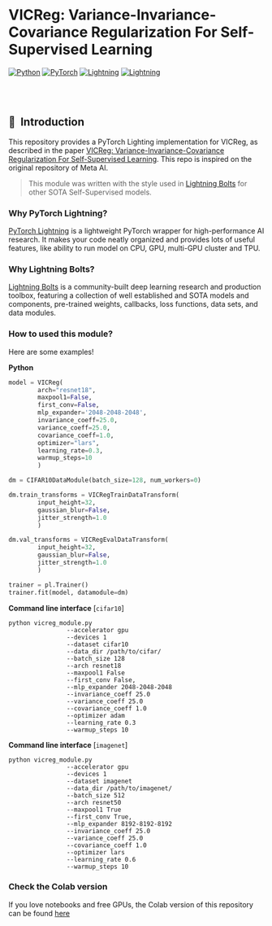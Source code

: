 # VICReg: Variance-Invariance-Covariance Regularization For Self-Supervised Learning



<a href="https://pytorch.org/get-started/locally/"><img alt="Python" src="https://img.shields.io/badge/-Python 3.7--3.9-blue?style=for-the-badge&logo=python&logoColor=white"></a>
<a href="https://pytorch.org/get-started/locally/"><img alt="PyTorch" src="https://img.shields.io/badge/-PyTorch 1.12+-ee4c2c?style=for-the-badge&logo=pytorch&logoColor=white"></a>
<a href="https://pytorchlightning.ai/"><img alt="Lightning" src="https://img.shields.io/badge/-Lightning-792ee5?style=for-the-badge&logo=pytorchlightning&logoColor=white"></a>
<a href="https://colab.research.google.com/drive/1qQB85JVEIml9pNMIeES2hMfFZZkKmB75?usp=sharing"><img alt="Lightning" src="https://img.shields.io/badge/Colab-F9AB00?style=for-the-badge&logo=googlecolab&color=525252"></a>



</div>
<br><br>



## 📌&nbsp;&nbsp;Introduction
This repository provides a PyTorch Lighting implementation for VICReg, as described in the paper [VICReg: Variance-Invariance-Covariance Regularization For Self-Supervised Learning](https://arxiv.org/pdf/2105.04906.pdf). This repo is inspired on the original repository of Meta AI. 

> This module was written with the style used in [Lightning Bolts](https://www.pytorchlightning.ai/bolts) for other SOTA Self-Supervised models.


### Why PyTorch Lightning?
[PyTorch Lightning](https://github.com/PyTorchLightning/pytorch-lightning) is a lightweight PyTorch wrapper for high-performance AI research.
It makes your code neatly organized and provides lots of useful features, like ability to run model on CPU, GPU, multi-GPU cluster and TPU.

### Why Lightning Bolts?
[Lightning Bolts](https://www.pytorchlightning.ai/bolts)  is a community-built deep learning research and production toolbox, featuring a collection of well established and SOTA models and components, pre-trained weights, callbacks, loss functions, data sets, and data modules.​


### How to used this module?
Here are some examples!

**Python**

```python
model = VICReg( 
        arch="resnet18", 
        maxpool1=False, 
        first_conv=False, 
        mlp_expander='2048-2048-2048', 
        invariance_coeff=25.0,
        variance_coeff=25.0,
        covariance_coeff=1.0,
        optimizer="lars",
        learning_rate=0.3,
        warmup_steps=10
        )

dm = CIFAR10DataModule(batch_size=128, num_workers=0)

dm.train_transforms = VICRegTrainDataTransform(
        input_height=32, 
        gaussian_blur=False, 
        jitter_strength=1.0
        )

dm.val_transforms = VICRegEvalDataTransform(
        input_height=32, 
        gaussian_blur=False, 
        jitter_strength=1.0
        )

trainer = pl.Trainer()
trainer.fit(model, datamodule=dm)
```

**Command line interface** [`cifar10`]

```
python vicreg_module.py 
                --accelerator gpu
                --devices 1
                --dataset cifar10
                --data_dir /path/to/cifar/
                --batch_size 128
                --arch resnet18
                --maxpool1 False
                --first_conv False, 
                --mlp_expander 2048-2048-2048
                --invariance_coeff 25.0
                --variance_coeff 25.0
                --covariance_coeff 1.0
                --optimizer adam
                --learning_rate 0.3
                --warmup_steps 10

```

**Command line interface** [`imagenet`]
    
```
python vicreg_module.py
                --accelerator gpu
                --devices 1
                --dataset imagenet
                --data_dir /path/to/imagenet/
                --batch_size 512
                --arch resnet50
                --maxpool1 True
                --first_conv True, 
                --mlp_expander 8192-8192-8192
                --invariance_coeff 25.0
                --variance_coeff 25.0
                --covariance_coeff 1.0
                --optimizer lars
                --learning_rate 0.6
                --warmup_steps 10
```

### Check the Colab version

If you love notebooks and free GPUs, the Colab version of this repository can be found [here](https://colab.research.google.com/drive/1qQB85JVEIml9pNMIeES2hMfFZZkKmB75?usp=sharing)


<br>